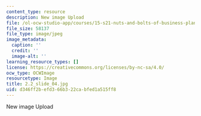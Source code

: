 ```yaml
---
content_type: resource
description: New image Upload
file: /ol-ocw-studio-app/courses/15-s21-nuts-and-bolts-of-business-plans-january-iap-2014/d346ff2befd366b322cabfed1a515ff8_2.2_slide_04.jpg
file_size: 58137
file_type: image/jpeg
image_metadata:
  caption: ''
  credit: ''
  image-alt: ''
learning_resource_types: []
license: https://creativecommons.org/licenses/by-nc-sa/4.0/
ocw_type: OCWImage
resourcetype: Image
title: 2.2_slide_04.jpg
uid: d346ff2b-efd3-66b3-22ca-bfed1a515ff8
---
```

New image Upload